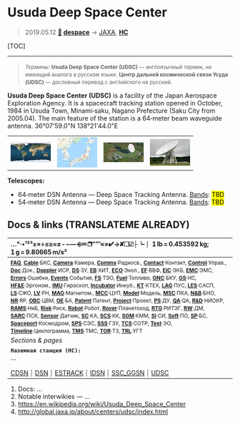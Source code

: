 # Usuda Deep Space Center
> 2019.05.12 **[🚀](../index/index.md) [despace](index.md)** → [JAXA](zz_jaxa.md), **[НС](scs.md)**

[TOC]

---

> <small>*Термины:* **Usuda Deep Space Center (UDSC)** — англоязычный термин, не имеющий аналога в русском языке. **Центр дальней космической связи Усуда (UDSC)** — дословный перевод с английского на русский.</small>

**Usuda Deep Space Center (UDSC)** is a facility of the Japan Aerospace Exploration Agency. It is a spacecraft tracking station opened in October, 1984 in Usuda Town, Minami‑saku, Nagano Prefecture (Saku City from 2005.04). The main feature of the station is a 64‑meter beam waveguide antenna. 36°07'59.0"N 138°21'44.0"E

|||||
|:--|:--|:--|:--|
| [![](f/gs/udsc_pic1_thumb.jpg)](f/gs/udsc_pic1.png) | [![](f/gs/udsc_pic2_thumb.jpg)](f/gs/udsc_pic2.png) | [![](f/gs/udsc_pic3_thumb.jpg)](f/gs/udsc_pic3.jpg) | [![](f/gs/udsc_pic4_thumb.jpg)](f/gs/udsc_pic4.jpg) |

**Telescopes:**

   - 64‑meter DSN Antenna — Deep Space Tracking Antenna. [Bands](rf.md): <mark>TBD</mark>
   - 54‑meter DSN Antenna — Deep Space Tracking Antenna. [Bands](rf.md): <mark>TBD</mark>



<p style="page-break-after:always"> </p>

## Docs & links (TRANSLATEME ALREADY)
|…°·•¹²³±×÷≤≥≈≠ ‑ −— ⎆✉ ❐“”’«»✔→✘☐☑├┕┆ 1 lb = 0.453592 kg; 1 g = 9.80665 m/s²|
|:--|
|<small>**[FAQ](faq.md)**, **[Cable](cable.md)**·БКС, **[Camera](camera.md)**·Камера, **[Comms](comms.md)**·Радиосв., **[Contact](contact.md)**·Контакт, **[Control](control.md)**·Управ., **[Doc](doc.md)**·Док., **[Doppler](doppler.md)**·ИСР, **[DS](ds.md)**·ЗУ, **[EB](eb.md)**·ХИТ, **[ECO](ecology.md)**·Экол., **[EF](ef.md)**·ВВФ, **[ElC](elc.md)**·ЭКБ, **[EMC](emc.md)**·ЭМС, **[Errors](error.md)**·Ошибки, **[Events](event.md)**·События, **[FS](fs.md)**·ТЭО, **[Fuel](fuel.md)**·Топливо, **[GNC](gnc.md)**·БКУ, **[GS](scs.md)**·НС, **[HF&E](hfe.md)**·Эргоном., **[IMU](imu.md)**·Гироскоп, **[Incubator](incubator.md)**·Инкуб., **[KT](kt.md)**·КТЕХ, **[LAG](lag.md)**·ПУC, **[LES](les.md)**·САСП, **[LS](ls.md)**·СЖО, **[LV](lv.md)**·РН, **[MAG](mag.md)**·Магнитом., **[MCC](mcc.md)**·ЦУП, **[Model](model.md)**·Модель, **[MSC](sc.md)**·ПКА, **[N&B](nnb.md)**·БНО, **[NR](nr.md)**·ЯР, **[OBC](obc.md)**·ЦВМ, **[OE](oe.md)**·БА, **[Patent](патент.md)**·Патент, **[Project](project.md)**·Проект, **[PS](ps.md)**·ДУ, **[QA](quality.md)**·QA, **[R&D](rnd.md)**·НИОКР, **[RAMS](rams.md)**·НиБ, **[Risk](risk.md)**·Риск, **[Robot](robotics.md)**·Робот, **[Rover](rover.md)**·Планетоход, **[RTG](rtg.md)**·РИТЭГ, **[RW](rw.md)**·ДМ, **[SARC](sarc.md)**·ПСК, **[Sensor](sensor.md)**·Датчик, **[SC](sc.md)**·КА, **[SCS](scs.md)**·КК, **[SGM](sgm.md)**·КММ, **[SI](si.md)**·СИ, **[Soft](soft.md)**·ПО, **[SP](sp.md)**·БС, **[Spaceport](spaceport.md)**·Космодром, **[SPS](sps.md)**·СЭС, **[SSS](sss.md)**·ГЗУ, **[TCS](tcs.md)**·СОТР, **[Test](test.md)**·ЭО, **[Timeline](timeline.md)**·Циклограмма, **[TMS](tms.md)**·ТМС, **[TOR](tor.md)**·ТЗ, **[TRL](trl.md)**·УГТ</small>|
|*Sections & pages*|
|**`Наземная станция (НС):`**<br> … <br><br> [CDSN](cdsn.md) ┊ [DSN](dsn.md) ┊ [ESTRACK](estrack.md) ┊ [IDSN](idsn.md) ┊ [SSC_GGSN](ssc_ggsn.md) ┊ [UDSC](udsc.md) |

   1. Docs: …
   1. Notable interwikies — …
   1. <https://en.wikipedia.org/wiki/Usuda_Deep_Space_Center>
   1. <http://global.jaxa.jp/about/centers/udsc/index.html>
